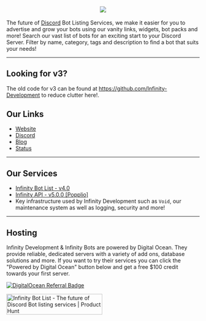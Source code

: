 <h2 align='center'>
  <a href="https://infinitybots.gg">
    <img src="https://cdn.discordapp.com/attachments/1132817220611866745/1147842039447298129/1500x500_2.jpg" />
  </a>
  <br> 
</h2>
<p>
The future of <a href="https://discord.com">Discord</a> Bot Listing Services, we make it easier for you to advertise and grow your bots using our vanity links, widgets, bot packs and more! Search our vast list of bots for an exciting start to your Discord Server. Filter by name, category, tags and description to find a bot that suits your needs!
</p>

<hr>

## Looking for v3?

The old code for v3 can be found at https://github.com/Infinity-Development to reduce clutter here!.

## Our Links

<ul>
  <li><a href="https://infinitybots.gg">Website</a></li>
  <li><a href="https://infinitybots.gg/discord">Discord</a></li>
  <li><a href="https://blog.botlist.app">Blog</a></li>
  <li><a href="https://status.botlist.site">Status</a></li>
</ul>

<hr>

<h2>
  Our Services
</h2>

<ul>
  <li><a href="https://infinitybots.gg">Infinity Bot List - v4.0</a></li>
  <li><a href="https://api.infinitybots.gg">Infinity API - v5.0.0 [Popplio]</a></li>
  <li>Key infrastructure used by Infinity Development such as <code>Void</code>, our maintenance system as well as logging, security and more!</li>
</ul>

<hr>

<h2>
  Hosting
</h2>

<p>
  Infinity Development & Infinity Bots are powered by Digital Ocean. They provide reliable, dedicated servers
  with a variety of add ons, database solutions and more. If you want to try their services you can click the "Powered by Digital Ocean" 
  button below and get a free $100 credit towards your first server.
</p>

<a href="https://www.digitalocean.com/?refcode=a7f497dd62e5&utm_campaign=Referral_Invite&utm_medium=Referral_Program&utm_source=badge"><img src="https://web-platforms.sfo2.cdn.digitaloceanspaces.com/WWW/Badge%201.svg" alt="DigitalOcean Referral Badge" /></a>

<a href="https://www.producthunt.com/posts/infinity-bot-list?utm_source=badge-featured&utm_medium=badge&utm_souce=badge-infinity&#0045;bot&#0045;list" target="_blank"><img src="https://api.producthunt.com/widgets/embed-image/v1/featured.svg?post_id=381375&theme=light" alt="Infinity&#0032;Bot&#0032;List - The&#0032;future&#0032;of&#0032;Discord&#0032;Bot&#0032;listing&#0032;services | Product Hunt" style="width: 250px; height: 54px;" width="250" height="54" /></a>
